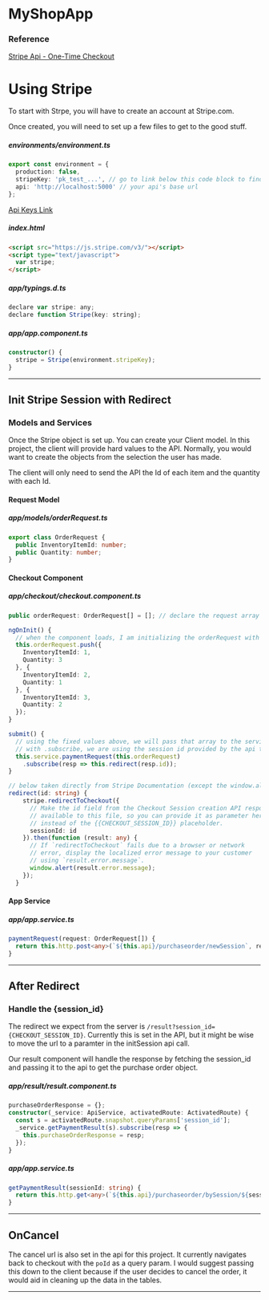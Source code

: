 # MyShopApp

### Reference

[Stripe Api - One-Time Checkout](https://stripe.com/docs/payments/checkout/one-time)

# Using Stripe

To start with Strpe, you will have to create an account at Stripe.com.

Once created, you will need to set up a few files to get to the good stuff.

##### environments/environment.ts
```typescript
export const environment = {
  production: false,
  stripeKey: 'pk_test_...', // go to link below this code block to find your Publishable key
  api: 'http://localhost:5000' // your api's base url
};
```
[Api Keys Link](https://dashboard.stripe.com/test/apikeys)

##### index.html
```html
<script src="https://js.stripe.com/v3/"></script>
<script type="text/javascript">
  var stripe;
</script>
```

##### app/typings.d.ts
```javascript
declare var stripe: any;
declare function Stripe(key: string);
```

##### app/app.component.ts
```typescript
constructor() {
  stripe = Stripe(environment.stripeKey);
}
```
---
## Init Stripe Session with Redirect

### Models and Services

Once the Stripe object is set up. You can create your Client model. In this project, the client will provide hard values to the API. Normally, you would want to create the objects from the selection the user has made.

The client will only need to send the API the Id of each item and the quantity with each Id.

#### Request Model
##### app/models/orderRequest.ts
```typescript
export class OrderRequest {
  public InventoryItemId: number;
  public Quantity: number;
}
```

#### Checkout Component

##### app/checkout/checkout.component.ts
```typescript
public orderRequest: OrderRequest[] = []; // declare the request array

ngOnInit() {
  // when the component loads, I am initializing the orderRequest with fixed values.
  this.orderRequest.push({
    InventoryItemId: 1,
    Quantity: 3
  }, {
    InventoryItemId: 2,
    Quantity: 1
  }, {
    InventoryItemId: 3,
    Quantity: 2
  });
}

submit() {
  // using the fixed values above, we will pass that array to the service.
  // with .subscribe, we are using the session id provided by the api to redirect to the appropriate session within Stripe.
  this.service.paymentRequest(this.orderRequest)
    .subscribe(resp => this.redirect(resp.id));
}

// below taken directly from Stripe Documentation (except the window.alert)
redirect(id: string) {
    stripe.redirectToCheckout({
      // Make the id field from the Checkout Session creation API response
      // available to this file, so you can provide it as parameter here
      // instead of the {{CHECKOUT_SESSION_ID}} placeholder.
      sessionId: id
    }).then(function (result: any) {
      // If `redirectToCheckout` fails due to a browser or network
      // error, display the localized error message to your customer
      // using `result.error.message`.
      window.alert(result.error.message);
    });
  }
```

#### App Service

##### app/app.service.ts
```typescript
paymentRequest(request: OrderRequest[]) {
  return this.http.post<any>(`${this.api}/purchaseorder/newSession`, request);
}
```
---
## After Redirect

### Handle the {session_id}

The redirect we expect from the server is `/result?session_id={CHECKOUT_SESSION_ID}`. Currently this is set in the API, but it might be wise to move the url to a paramter in the initSession api call.

Our result component will handle the response by fetching the session_id and passing it to the api to get the purchase order object.

##### app/result/result.component.ts
```typescript
purchaseOrderResponse = {};
constructor(_service: ApiService, activatedRoute: ActivatedRoute) {
  const s = activatedRoute.snapshot.queryParams['session_id'];
  _service.getPaymentResult(s).subscribe(resp => {
    this.purchaseOrderResponse = resp;
  });
}
```
##### app/app.service.ts
```typescript
getPaymentResult(sessionId: string) {
  return this.http.get<any>(`${this.api}/purchaseorder/bySession/${sessionId}`);
}
```
---
## OnCancel

The cancel url is also set in the api for this project. It currently navigates back to checkout with the `poId` as a query param. I would suggest passing this down to the client because if the user decides to cancel the order, it would aid in cleaning up the data in the tables.

---
